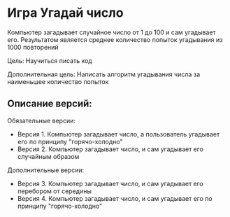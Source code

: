 # Игра Угадай число

Компьютер загадывает случайное число от 1 до 100 и сам угадывает его. 
Результатом является среднее количество попыток угадывания из 1000 повторений

Цель: Научиться писать код

Дополнительная цель: Написать алгоритм угадывания числа за наименьшее количество попыток

## Описание версий:

Обязательные версии:
* Версия 1. Компьютер загадывает число, а пользователь угадывает его по принципу "горячо-холодно"
* Версия 2. Компьютер загадывает число, и сам угадывает его случайным образом

Дополнительные версии:
* Версия 3. Компьютер загадывает число, и сам угадывает его перебором от середины
* Версия 4. Компьютер загадывает число, и сам угадывает его по принципу "горячо-холодно"